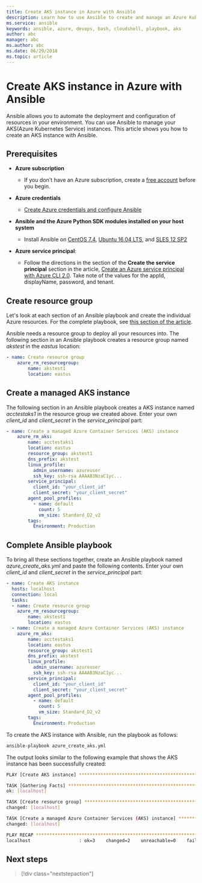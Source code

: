 ```yaml
---
title: Create AKS instance in Azure with Ansible
description: Learn how to use Ansible to create and manage an Azure Kubernetes Service instance in Azure
ms.service: ansible
keywords: ansible, azure, devops, bash, cloudshell, playbook, aks
author: abc
manager: abc
ms.author: abc
ms.date: 06/29/2018
ms.topic: article
---
```


# Create AKS instance in Azure with Ansible

Ansible allows you to automate the deployment and configuration of resources in your environment. You can use Ansible to manage your AKS(Azure Kubernetes Service) instances. This article shows you how to create an AKS instance with Ansible.

## Prerequisites

- **Azure subscription** 
  - If you don't have an Azure subscription, create a [free account](https://azure.microsoft.com/free/?ref=microsoft.com&utm_source=microsoft.com&utm_medium=docs&utm_campaign=visualstudio) before you begin.

- **Azure credentials** 
  - [Create Azure credentials and configure Ansible](/azure/virtual-machines/linux/ansible-install-configure#create-azure-credentials)

- **Ansible and the Azure Python SDK modules installed on your host system** 
  - Install Ansible on [CentOS 7.4](ansible-install-configure.md#centos-74), [Ubuntu 16.04 LTS](ansible-install-configure.md#ubuntu-1604-lts), and [SLES 12 SP2](ansible-install-configure.md#sles-12-sp2)

- **Azure service principal**: 
  - Follow the directions in the section of the **Create the service principal** section in the article, [Create an Azure service principal with Azure CLI 2.0](/cli/azure/create-an-azure-service-principal-azure-cli?view=azure-cli-latest#create-the-service-principal). Take note of the values for the appId, displayName, password, and tenant.

## Create resource group
Let's look at each section of an Ansible playbook and create the individual Azure resources. For the complete playbook, see [this section of the article](#complete-ansible-playbook).

Ansible needs a resource group to deploy all your resources into. The following section in an Ansible playbook creates a resource group named *akstest* in the *eastus* location:

```yaml
- name: Create resource group
    azure_rm_resourcegroup:
        name: akstest1
        location: eastus
```

## Create a managed AKS instance
The following section in an Ansible playbook creates a AKS instance named *acctestaks1* in the resource group we created above. Enter your own *client_id* and *client_secret* in the *service_principal* part:
```yaml
- name: Create a managed Azure Container Services (AKS) instance
    azure_rm_aks:
        name: acctestaks1
        location: eastus
        resource_group: akstest1
        dns_prefix: akstest
        linux_profile:
          admin_username: azureuser
          ssh_key: ssh-rsa AAAAB3NzaC1yc...
        service_principal:
          client_id: "your_client_id"
          client_secret: "your_client_secret"
        agent_pool_profiles:
          - name: default
            count: 5
            vm_size: Standard_D2_v2
        tags:
          Environment: Production
```


## Complete Ansible playbook
To bring all these sections together, create an Ansible playbook named *azure_create_aks.yml* and paste the following contents. Enter your own *client_id* and *client_secret* in the *service_principal* part:

```yaml
- name: Create AKS instance
  hosts: localhost
  connection: local
  tasks:
  - name: Create resource group
    azure_rm_resourcegroup:
        name: akstest1
        location: eastus
  - name: Create a managed Azure Container Services (AKS) instance
    azure_rm_aks:
        name: acctestaks1
        location: eastus
        resource_group: akstest1
        dns_prefix: akstest
        linux_profile:
          admin_username: azureuser
          ssh_key: ssh-rsa AAAAB3NzaC1yc...
        service_principal:
          client_id: "your_client_id"
          client_secret: "your_client_secret"
        agent_pool_profiles:
          - name: default
            count: 5
            vm_size: Standard_D2_v2
        tags:
          Environment: Production
```

To create the AKS instance with Ansible, run the playbook as follows:

```bash
ansible-playbook azure_create_aks.yml
```

The output looks similar to the following example that shows the AKS instance has been successfully created:

```bash
PLAY [Create AKS instance] ****************************************************************************************

TASK [Gathering Facts] ********************************************************************************************
ok: [localhost]

TASK [Create resource group] **************************************************************************************
changed: [localhost]

TASK [Create a managed Azure Container Services (AKS) instance] ***************************************************
changed: [localhost]

PLAY RECAP *********************************************************************************************************
localhost                  : ok=3    changed=2    unreachable=0    failed=0
```

## Next steps

> [!div class="nextstepaction"] 

